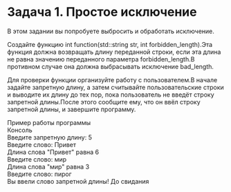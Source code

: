 # Задача 1. Простое исключение

В этом задании вы попробуете выбросить и обработать исключение.

Создайте функцию int function(std::string str, int forbidden_length).Эта функция должна возвращать длину переданной строки, если эта длина не равна значению переданного параметра forbidden_length.В противном случае она должна выбрасывать исключение bad_length.

Для проверки функции организуйте работу с пользователем.В начале задайте запретную длину, а затем считывайте пользовательские строки и выводите их длину до тех пор, пока пользователь не введёт строку запретной длины.После этого сообщите ему, что он ввёл строку запретной длины, и завершите программу.

Пример работы программы  
Консоль  
Введите запретную длину: 5  
Введите слово: Привет  
Длина слова "Привет" равна 6  
Введите слово: мир  
Длина слова "мир" равна 3  
Введите слово: пирог  
Вы ввели слово запретной длины! До свидания  
